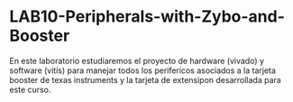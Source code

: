 # LAB10-Peripherals-with-Zybo-and-Booster
En este laboratorio estudiaremos el proyecto de hardware (vivado) y software (vitis) para manejar todos los perifericos asociados a la tarjeta booster de texas instruments y la tarjeta de extensipon desarrollada para este curso.
